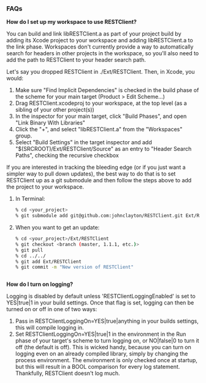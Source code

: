

### FAQs


**How do I set up my workspace to use RESTClient?**

You can build and link libRESTClient.a as part of your project build by adding its Xcode project to your workspace and adding libRESTClient.a to the link phase. Workspaces don't currently provide a way to automatically search for headers in other projects in the workspace, so you'll also need to add the path to RESTClient to your header search path.  

Let's say you dropped RESTClient in ./Ext/RESTClient. Then, in Xcode, you would:

1. Make sure "Find Implicit Dependencies" is checked in the build phase of the scheme for your main target (Product > Edit Scheme...)
1. Drag RESTClient.xcodeproj to your workspace, at the top level (as a sibling of your other project(s))
1. In the inspector for your main target, click "Build Phases", and open "Link Binary With Libraries"
1. Click the "+", and select "libRESTClient.a" from the "Workspaces" group.
1. Select "Build Settings" in the target inspector and add "$(SRCROOT)/Ext/RESTClient/Source" as an entry to "Header Search Paths", checking the recursive checkbox

If you are interested in tracking the bleeding edge (or if you just want a simpler way to pull down updates), the best way to do that is to set RESTClient up as a git submodule and then follow the steps above to add the project to your workspace.

1. In Terminal:
	```sh
	% cd <your_project>
	% git submodule add git@github.com:johnclayton/RESTClient.git Ext/RESTClient
	```
1. When you want to get an update:
	```sh
	% cd <your_project>/Ext/RESTClient
	% git checkout <branch (master, 1.1.1, etc.)>
	% git pull
	% cd ../../
	% git add Ext/RESTClient
	% git commit -m "New version of RESTClient"



**How do I turn on logging?**

Logging is disabled by default unless 'RESTClientLoggingEnabled' is set to YES|true|1 in your build settings. Once that flag is set, logging can then be turned on or off in one of two ways:

1. Pass in RESTClientLoggingOn=YES|true|anything in your builds settings, this will compile logging in.
1. Set RESTClientLoggingOn=YES|true|1 in the environment in the Run phase of your target's scheme to turn logging on, or NO|false|0 to turn it off (the default is off). This is wicked handy, because you can turn on logging even on an already compiled library, simply by changing the process environment. The environment is only checked once at startup, but this will result in a BOOL comparison for every log statement. Thankfully, RESTClient doesn't log much.

